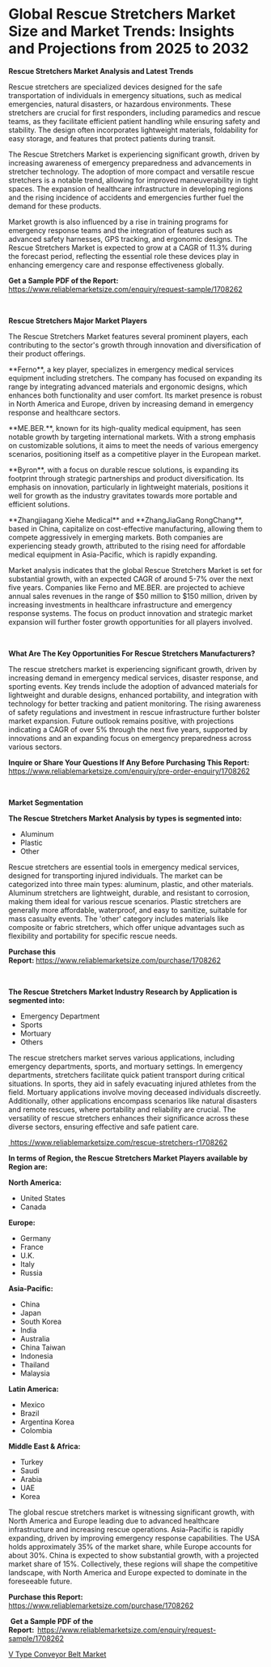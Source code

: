 <p><h1>Global Rescue Stretchers Market Size and Market Trends: Insights and Projections from 2025 to 2032</h1></p><p><strong>Rescue Stretchers Market Analysis and Latest Trends</strong></p>
<p><p>Rescue stretchers are specialized devices designed for the safe transportation of individuals in emergency situations, such as medical emergencies, natural disasters, or hazardous environments. These stretchers are crucial for first responders, including paramedics and rescue teams, as they facilitate efficient patient handling while ensuring safety and stability. The design often incorporates lightweight materials, foldability for easy storage, and features that protect patients during transit.</p><p>The Rescue Stretchers Market is experiencing significant growth, driven by increasing awareness of emergency preparedness and advancements in stretcher technology. The adoption of more compact and versatile rescue stretchers is a notable trend, allowing for improved maneuverability in tight spaces. The expansion of healthcare infrastructure in developing regions and the rising incidence of accidents and emergencies further fuel the demand for these products.</p><p>Market growth is also influenced by a rise in training programs for emergency response teams and the integration of features such as advanced safety harnesses, GPS tracking, and ergonomic designs. The Rescue Stretchers Market is expected to grow at a CAGR of 11.3% during the forecast period, reflecting the essential role these devices play in enhancing emergency care and response effectiveness globally.</p></p>
<p><strong>Get a Sample PDF of the Report:&nbsp;</strong> <a href="https://www.reliablemarketsize.com/enquiry/request-sample/1708262?utm_campaign=3199&utm_medium=2&utm_source=Github&utm_content=ia&utm_term=25032025&utm_id=rescue-stretchers">https://www.reliablemarketsize.com/enquiry/request-sample/1708262</a></p>
<p>&nbsp;</p>
<p><strong>Rescue Stretchers Major Market Players</strong></p>
<p><p>The Rescue Stretchers Market features several prominent players, each contributing to the sector's growth through innovation and diversification of their product offerings. </p><p>**Ferno**, a key player, specializes in emergency medical services equipment including stretchers. The company has focused on expanding its range by integrating advanced materials and ergonomic designs, which enhances both functionality and user comfort. Its market presence is robust in North America and Europe, driven by increasing demand in emergency response and healthcare sectors.</p><p>**ME.BER.**, known for its high-quality medical equipment, has seen notable growth by targeting international markets. With a strong emphasis on customizable solutions, it aims to meet the needs of various emergency scenarios, positioning itself as a competitive player in the European market.</p><p>**Byron**, with a focus on durable rescue solutions, is expanding its footprint through strategic partnerships and product diversification. Its emphasis on innovation, particularly in lightweight materials, positions it well for growth as the industry gravitates towards more portable and efficient solutions.</p><p>**Zhangjiagang Xiehe Medical** and **ZhangJiaGang RongChang**, based in China, capitalize on cost-effective manufacturing, allowing them to compete aggressively in emerging markets. Both companies are experiencing steady growth, attributed to the rising need for affordable medical equipment in Asia-Pacific, which is rapidly expanding.</p><p>Market analysis indicates that the global Rescue Stretchers Market is set for substantial growth, with an expected CAGR of around 5-7% over the next five years. Companies like Ferno and ME.BER. are projected to achieve annual sales revenues in the range of $50 million to $150 million, driven by increasing investments in healthcare infrastructure and emergency response systems. The focus on product innovation and strategic market expansion will further foster growth opportunities for all players involved.</p></p>
<p>&nbsp;</p>
<p><strong>What Are The Key Opportunities For Rescue Stretchers Manufacturers?</strong></p>
<p><p>The rescue stretchers market is experiencing significant growth, driven by increasing demand in emergency medical services, disaster response, and sporting events. Key trends include the adoption of advanced materials for lightweight and durable designs, enhanced portability, and integration with technology for better tracking and patient monitoring. The rising awareness of safety regulations and investment in rescue infrastructure further bolster market expansion. Future outlook remains positive, with projections indicating a CAGR of over 5% through the next five years, supported by innovations and an expanding focus on emergency preparedness across various sectors.</p></p>
<p><strong>Inquire or Share Your Questions If Any Before Purchasing This Report:</strong> <a href="https://www.reliablemarketsize.com/enquiry/pre-order-enquiry/1708262?utm_campaign=3199&utm_medium=2&utm_source=Github&utm_content=ia&utm_term=25032025&utm_id=rescue-stretchers">https://www.reliablemarketsize.com/enquiry/pre-order-enquiry/1708262</a></p>
<p>&nbsp;</p>
<p><strong>Market Segmentation</strong></p>
<p><strong>The Rescue Stretchers Market Analysis by types is segmented into:</strong></p>
<p><ul><li>Aluminum</li><li>Plastic</li><li>Other</li></ul></p>
<p><p>Rescue stretchers are essential tools in emergency medical services, designed for transporting injured individuals. The market can be categorized into three main types: aluminum, plastic, and other materials. Aluminum stretchers are lightweight, durable, and resistant to corrosion, making them ideal for various rescue scenarios. Plastic stretchers are generally more affordable, waterproof, and easy to sanitize, suitable for mass casualty events. The 'other' category includes materials like composite or fabric stretchers, which offer unique advantages such as flexibility and portability for specific rescue needs.</p></p>
<p><strong>Purchase this Report:&nbsp;</strong><a href="https://www.reliablemarketsize.com/purchase/1708262?utm_campaign=3199&utm_medium=2&utm_source=Github&utm_content=ia&utm_term=25032025&utm_id=rescue-stretchers">https://www.reliablemarketsize.com/purchase/1708262</a></p>
<p>&nbsp;</p>
<p><strong>The Rescue Stretchers Market Industry Research by Application is segmented into:</strong></p>
<p><ul><li>Emergency Department</li><li>Sports</li><li>Mortuary</li><li>Others</li></ul></p>
<p><p>The rescue stretchers market serves various applications, including emergency departments, sports, and mortuary settings. In emergency departments, stretchers facilitate quick patient transport during critical situations. In sports, they aid in safely evacuating injured athletes from the field. Mortuary applications involve moving deceased individuals discreetly. Additionally, other applications encompass scenarios like natural disasters and remote rescues, where portability and reliability are crucial. The versatility of rescue stretchers enhances their significance across these diverse sectors, ensuring effective and safe patient care.</p></p>
<p><a href="https://www.reliablemarketsize.com/rescue-stretchers-r1708262?utm_campaign=3199&utm_medium=2&utm_source=Github&utm_content=ia&utm_term=25032025&utm_id=rescue-stretchers">&nbsp;https://www.reliablemarketsize.com/rescue-stretchers-r1708262</a></p>
<p><strong>In terms of Region, the Rescue Stretchers Market Players available by Region are:</strong></p>
<p>
    <p> <strong> North America: </strong>
        <ul>
            <li>United States</li>
            <li>Canada</li>
        </ul>
        </p> 
    <p> <strong> Europe: </strong>
        <ul>
            <li>Germany</li>
            <li>France</li>
            <li>U.K.</li>
            <li>Italy</li>
            <li>Russia</li>
        </ul>
        </p> 
    <p> <strong> Asia-Pacific: </strong>
        <ul>
            <li>China</li>
            <li>Japan</li>
            <li>South Korea</li>
            <li>India</li>
            <li>Australia</li>
            <li>China Taiwan</li>
            <li>Indonesia</li>
            <li>Thailand</li>
            <li>Malaysia</li>
        </ul>
        </p> 
    <p> <strong> Latin America: </strong>
        <ul>
            <li>Mexico</li>
            <li>Brazil</li>
            <li>Argentina Korea</li>
            <li>Colombia</li>
        </ul>
        </p> 
    <p> <strong> Middle East & Africa: </strong>
        <ul>
            <li>Turkey</li>
            <li>Saudi</li>
            <li>Arabia</li>
            <li>UAE</li>
            <li>Korea</li>
        </ul>
    </p>
    </p>
<p><p>The global rescue stretchers market is witnessing significant growth, with North America and Europe leading due to advanced healthcare infrastructure and increasing rescue operations. Asia-Pacific is rapidly expanding, driven by improving emergency response capabilities. The USA holds approximately 35% of the market share, while Europe accounts for about 30%. China is expected to show substantial growth, with a projected market share of 15%. Collectively, these regions will shape the competitive landscape, with North America and Europe expected to dominate in the foreseeable future.</p></p>
<p><strong>Purchase this Report: </strong><a href="https://www.reliablemarketsize.com/purchase/1708262?utm_campaign=3199&utm_medium=2&utm_source=Github&utm_content=ia&utm_term=25032025&utm_id=rescue-stretchers">https://www.reliablemarketsize.com/purchase/1708262</a></p>
<p>&nbsp;<strong>Get a Sample PDF of the Report:&nbsp;&nbsp;</strong><a href="https://www.reliablemarketsize.com/enquiry/request-sample/1708262?utm_campaign=3199&utm_medium=2&utm_source=Github&utm_content=ia&utm_term=25032025&utm_id=rescue-stretchers">https://www.reliablemarketsize.com/enquiry/request-sample/1708262</a></p>
<p><strong></strong></p>
<p><p><a href="https://github.com/sderolza/Market-Research-Report-List-1/blob/main/v-type-conveyor-belt-market.md?utm_campaign=3199&utm_medium=2&utm_source=Github&utm_content=ia&utm_term=25032025&utm_id=rescue-stretchers">V Type Conveyor Belt Market</a></p></p>
